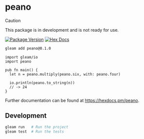 # peano

> [!CAUTION]
> This package is in development and is not ready for use.

[![Package Version](https://img.shields.io/hexpm/v/peano)](https://hex.pm/packages/peano)
[![Hex Docs](https://img.shields.io/badge/hex-docs-ffaff3)](https://hexdocs.pm/peano/)

```sh
gleam add peano@0.1.0
```

```gleam
import gleam/io
import peano

pub fn main() {
  let n = peano.multiply(peano.six, with: peano.four)

  io.println(peano.to_string(n))
  // -> 24
}
```

Further documentation can be found at <https://hexdocs.pm/peano>.

## Development

```sh
gleam run   # Run the project
gleam test  # Run the tests
```
